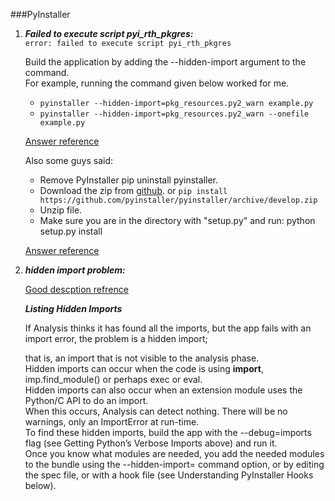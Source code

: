 ###PyInstaller      

1.  ***Failed to execute script pyi_rth_pkgres:***  
    `error: failed to execute script pyi_rth_pkgres`    
    
    Build the application by adding the --hidden-import argument to the command.    
    For example, running the command given below worked for me. 
    *   `pyinstaller --hidden-import=pkg_resources.py2_warn example.py`
    *   `pyinstaller --hidden-import=pkg_resources.py2_warn --onefile example.py`
    
    [Answer reference](https://stackoverflow.com/questions/37815371/pyinstaller-failed-to-execute-script-pyi-rth-pkgres-and-missing-packages)
    
    Also some guys said:
    
    * Remove PyInstaller pip uninstall pyinstaller.
    *   Download the zip from [github](https://github.com/pyinstaller/pyinstaller/archive/develop.zip).
        or `pip install https://github.com/pyinstaller/pyinstaller/archive/develop.zip`
    *   Unzip file.
    *   Make sure you are in the directory with "setup.py" and run: python setup.py install
    
    [Answer reference](https://github.com/pyinstaller/pyinstaller/issues/2137)
    
2.  ***hidden import problem:***
    
    [Good descption refrence](https://web.archive.org/web/20200601130821/https://pyinstaller.readthedocs.io/en/stable/when-things-go-wrong.html#listing-hidden-imports)
    
    ***Listing Hidden Imports***
    
    If Analysis thinks it has found all the imports, but the app fails with an import error, the problem is a hidden import; 
    
    that is, an import that is not visible to the analysis phase.   
    Hidden imports can occur when the code is using __import__, imp.find_module() or perhaps exec or eval.      
    Hidden imports can also occur when an extension module uses the Python/C API to do an import.   
    When this occurs, Analysis can detect nothing. There will be no warnings, only an ImportError at run-time.  
    To find these hidden imports, build the app with the --debug=imports flag (see Getting Python’s Verbose Imports above) and run it.    
    Once you know what modules are needed, you add the needed modules to the bundle using the --hidden-import= command option, or by editing the spec file, or with a hook file (see Understanding PyInstaller Hooks below).    
